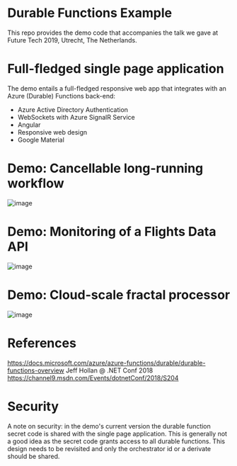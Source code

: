 # Durable Functions Example
This repo provides the demo code that accompanies the talk we gave at Future Tech 2019, Utrecht, The Netherlands.

# Full-fledged single page application
The demo entails a full-fledged responsive web app that integrates with an Azure (Durable) Functions back-end:
* Azure Active Directory Authentication
* WebSockets with Azure SignalR Service
* Angular
* Responsive web design
* Google Material

# Demo: Cancellable long-running workflow
![image](https://user-images.githubusercontent.com/6196260/54161318-16151c00-4452-11e9-812f-86a627e927fa.png)

# Demo: Monitoring of a Flights Data API
![image](https://user-images.githubusercontent.com/6196260/54161338-23320b00-4452-11e9-89dd-9c4fdcbdad67.png)

# Demo: Cloud-scale fractal processor
![image](https://user-images.githubusercontent.com/6196260/54161349-2927ec00-4452-11e9-8bc7-f787039e1ef5.png)

# References
https://docs.microsoft.com/azure/azure-functions/durable/durable-functions-overview
Jeff Hollan @ .NET Conf 2018 https://channel9.msdn.com/Events/dotnetConf/2018/S204

# Security
A note on security: in the demo's current version the durable function secret code is shared with the single page application. This is generally not a good idea as the secret code grants access to all durable functions. This design needs to be revisited and only the orchestrator id or a derivate should be shared.
